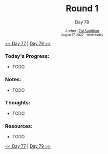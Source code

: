 <div align="center">
  <h1>Round 1</h1>
  <p>Day 78</p>
  <sub>
    Author: <a href="https://github.com/plskz" target="_blank">Zai Santillan</a>
    <br>
    <small>August 17, 2022 - Wednesday</small>
  </sub>
</div>

[<< Day 77](day077.md) | [Day 79 >>](day079.md)

### Today's Progress:

- TODO

### Notes:

- TODO

### Thoughts:

- TODO

### Resources:

- TODO

[<< Day 77](day077.md) | [Day 79 >>](day079.md)
